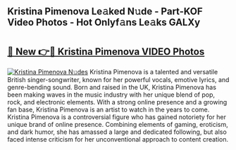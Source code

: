 ## Kristina Pimenova Le𝚊ked N𝚞de - Part-KOF Video Photos - Hot Onlyf𝚊ns Le𝚊ks GALXy

# <h2><a href="http://ab60117.deff.icu/?id=Kristina+Pimenova">🔗 New 👉🔴 Kristina Pimenova VIDEO Photos</a></h2>

[![Kristina Pimenova N𝚞des](https://i.imgur.com/rIISA9y.gif)](http://ab60117.deff.icu/?id=Kristina+Pimenova)
Kristina Pimenova is a talented and versatile British singer-songwriter, known for her powerful vocals, emotive lyrics, and genre-bending sound. Born and raised in the UK, Kristina Pimenova has been making waves in the music industry with her unique blend of pop, rock, and electronic elements. With a strong online presence and a growing fan base, Kristina Pimenova is an artist to watch in the years to come. Kristina Pimenova is a controversial figure who has gained notoriety for her unique brand of online presence. Combining elements of gaming, eroticism, and dark humor, she has amassed a large and dedicated following, but also faced intense criticism for her unconventional approach to content creation.
